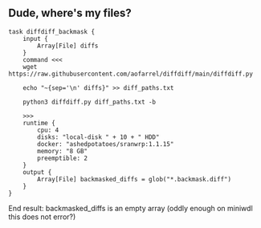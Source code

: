 

## Dude, where's my files?

```
task diffdiff_backmask {
    input {
        Array[File] diffs
    }
    command <<<
    wget https://raw.githubusercontent.com/aofarrel/diffdiff/main/diffdiff.py
    
    echo "~{sep='\n' diffs}" >> diff_paths.txt
    
    python3 diffdiff.py diff_paths.txt -b
    
    >>>
    runtime {
		cpu: 4
		disks: "local-disk " + 10 + " HDD"
		docker: "ashedpotatoes/sranwrp:1.1.15"
		memory: "8 GB"
		preemptible: 2
	}
    output {
        Array[File] backmasked_diffs = glob("*.backmask.diff")
    }
}
```

End result: backmasked_diffs is an empty array (oddly enough on miniwdl this does not error?)